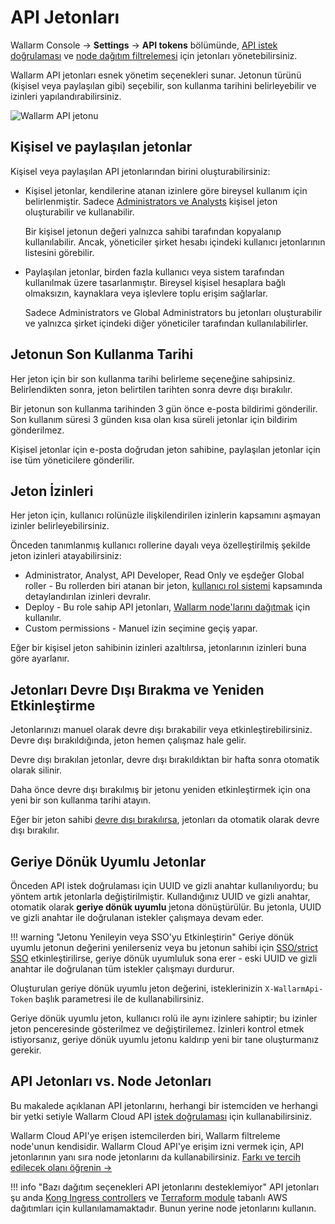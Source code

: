 [user-roles-article]:       ../../user-guides/settings/users.md#user-roles
[img-api-tokens-edit]:      ../../images/api-tokens-edit.png

# API Jetonları

Wallarm Console → **Settings** → **API tokens** bölümünde, [API istek doğrulaması](../../api/overview.md) ve [node dağıtım filtrelemesi](../../installation/supported-deployment-options.md) için jetonları yönetebilirsiniz.

Wallarm API jetonları esnek yönetim seçenekleri sunar. Jetonun türünü (kişisel veya paylaşılan gibi) seçebilir, son kullanma tarihini belirleyebilir ve izinleri yapılandırabilirsiniz.

![Wallarm API jetonu][img-api-tokens-edit]

## Kişisel ve paylaşılan jetonlar

Kişisel veya paylaşılan API jetonlarından birini oluşturabilirsiniz:

* Kişisel jetonlar, kendilerine atanan izinlere göre bireysel kullanım için belirlenmiştir. Sadece [Administrators ve Analysts](users.md#user-roles) kişisel jeton oluşturabilir ve kullanabilir.

    Bir kişisel jetonun değeri yalnızca sahibi tarafından kopyalanıp kullanılabilir. Ancak, yöneticiler şirket hesabı içindeki kullanıcı jetonlarının listesini görebilir.
* Paylaşılan jetonlar, birden fazla kullanıcı veya sistem tarafından kullanılmak üzere tasarlanmıştır. Bireysel kişisel hesaplara bağlı olmaksızın, kaynaklara veya işlevlere toplu erişim sağlarlar.

    Sadece Administrators ve Global Administrators bu jetonları oluşturabilir ve yalnızca şirket içindeki diğer yöneticiler tarafından kullanılabilirler.

## Jetonun Son Kullanma Tarihi

Her jeton için bir son kullanma tarihi belirleme seçeneğine sahipsiniz. Belirlendikten sonra, jeton belirtilen tarihten sonra devre dışı bırakılır.

Bir jetonun son kullanma tarihinden 3 gün önce e-posta bildirimi gönderilir. Son kullanım süresi 3 günden kısa olan kısa süreli jetonlar için bildirim gönderilmez.

Kişisel jetonlar için e-posta doğrudan jeton sahibine, paylaşılan jetonlar için ise tüm yöneticilere gönderilir.

## Jeton İzinleri

Her jeton için, kullanıcı rolünüzle ilişkilendirilen izinlerin kapsamını aşmayan izinler belirleyebilirsiniz.

Önceden tanımlanmış kullanıcı rollerine dayalı veya özelleştirilmiş şekilde jeton izinleri atayabilirsiniz:

* Administrator, Analyst, API Developer, Read Only ve eşdeğer Global roller - Bu rollerden biri atanan bir jeton, [kullanıcı rol sistemi](users.md#user-roles) kapsamında detaylandırılan izinleri devralır.
* Deploy - Bu role sahip API jetonları, [Wallarm node'larını dağıtmak](../../installation/supported-deployment-options.md) için kullanılır.
* Custom permissions - Manuel izin seçimine geçiş yapar.
<!--
    [OpenAPI security testing](../../fast/openapi-security-testing.md) için bir jeton oluşturmak adına, ilgili izinlere sahip özel rol gereklidir.-->

Eğer bir kişisel jeton sahibinin izinleri azaltılırsa, jetonlarının izinleri buna göre ayarlanır.

## Jetonları Devre Dışı Bırakma ve Yeniden Etkinleştirme

Jetonlarınızı manuel olarak devre dışı bırakabilir veya etkinleştirebilirsiniz. Devre dışı bırakıldığında, jeton hemen çalışmaz hale gelir.

Devre dışı bırakılan jetonlar, devre dışı bırakıldıktan bir hafta sonra otomatik olarak silinir.

Daha önce devre dışı bırakılmış bir jetonu yeniden etkinleştirmek için ona yeni bir son kullanma tarihi atayın.

Eğer bir jeton sahibi [devre dışı bırakılırsa](../../user-guides/settings/users.md#disabling-and-deleting-users), jetonları da otomatik olarak devre dışı bırakılır.

## Geriye Dönük Uyumlu Jetonlar

Önceden API istek doğrulaması için UUID ve gizli anahtar kullanılıyordu; bu yöntem artık jetonlarla değiştirilmiştir. Kullandığınız UUID ve gizli anahtar, otomatik olarak **geriye dönük uyumlu** jetona dönüştürülür. Bu jetonla, UUID ve gizli anahtar ile doğrulanan istekler çalışmaya devam eder.

!!! warning "Jetonu Yenileyin veya SSO'yu Etkinleştirin"
    Geriye dönük uyumlu jetonun değerini yenilerseniz veya bu jetonun sahibi için [SSO/strict SSO](../../admin-en/configuration-guides/sso/employ-user-auth.md) etkinleştirilirse, geriye dönük uyumluluk sona erer - eski UUID ve gizli anahtar ile doğrulanan tüm istekler çalışmayı durdurur.

Oluşturulan geriye dönük uyumlu jeton değerini, isteklerinizin `X-WallarmApi-Token` başlık parametresi ile de kullanabilirsiniz.

Geriye dönük uyumlu jeton, kullanıcı rolü ile aynı izinlere sahiptir; bu izinler jeton penceresinde gösterilmez ve değiştirilemez. İzinleri kontrol etmek istiyorsanız, geriye dönük uyumlu jetonu kaldırıp yeni bir tane oluşturmanız gerekir.

## API Jetonları vs. Node Jetonları

Bu makalede açıklanan API jetonlarını, herhangi bir istemciden ve herhangi bir yetki setiyle Wallarm Cloud API [istek doğrulaması](../../api/overview.md) için kullanabilirsiniz.

Wallarm Cloud API'ye erişen istemcilerden biri, Wallarm filtreleme node'unun kendisidir. Wallarm Cloud API'ye erişim izni vermek için, API jetonlarının yanı sıra node jetonlarını da kullanabilirsiniz. [Farkı ve tercih edilecek olanı öğrenin →](../../user-guides/nodes/nodes.md#api-and-node-tokens-for-node-creation)

!!! info "Bazı dağıtım seçenekleri API jetonlarını desteklemiyor"
    API jetonları şu anda [Kong Ingress controllers](../../installation/kubernetes/kong-ingress-controller/deployment.md) ve [Terraform module](../../installation/cloud-platforms/aws/terraform-module/overview.md) tabanlı AWS dağıtımları için kullanılamamaktadır. Bunun yerine node jetonlarını kullanın.